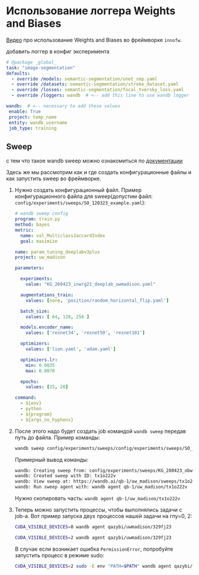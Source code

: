 # Использование логгера Weights and Biases

[Видео](https://www.youtube.com/watch?v=zgt2YFNEOMY&ab_channel=innofw) про использование Weights and Biases во фреймворке `innofw`.

добавить логгер в конфиг эксперимента

```yaml
# @package _global_
task: "image-segmentation"
defaults:
  - override /models: semantic-segmentation/unet_smp.yaml
  - override /datasets: semantic-segmentation/stroke_dataset.yaml
  - override /losses: semantic-segmentation/focal_tversky_loss.yaml
  - override /loggers: wandb  # <-- add this line to use wandb logger

wandb:  # <-- necessary to add these values
 enable: True
 project: temp_name
 entity: wandb_username
 job_type: training
```

## Sweep

с тем что такое wandb sweep можно ознакомиться по [документации](https://docs.wandb.ai/guides/sweeps)

Здесь же мы рассмотрим как и где создать конфигурационные файлы и как запустить sweep во фреймворке.

1. Нужно создать конфигурационный файл. Пример конфигурационного файла для sweep(допустим файл: `config/experiments/sweeps/SO_120323_example.yaml`):
    
    ```yaml
    # wandb sweep config
    program: train.py
    method: bayes
    metric:
      name: val_MulticlassJaccardIndex
      goal: maximize
    
    name: param_tuning_deeplabv3plus
    project: uw_madison
    
    parameters:
    
      experiments:
        value: "KG_260423_inwrg21_deeplab_uwmadison.yaml"
    
      augmentations_train:
        values: [none, 'position/random_horizontal_flip.yaml']
    
      batch_size:
        values: [ 64, 128, 256 ]
    
      models.encoder_name:
        values: ['resnet34', 'resnet50', 'resnet101']
    
      optimizers:
        values: ['lion.yaml', 'adam.yaml']
    
      optimizers.lr:
        min: 0.0035
        max: 0.0070
    
      epochs:
        values: [15, 20]
    
    command:
      - ${env}
      - python
      - ${program}
      - ${args_no_hyphens}
    ```
    
2. После этого надо будет создать job командой `wandb sweep` передав путь до файла. Пример команды:
    
    ```bash
    wandb sweep config/experiments/sweeps/config/experiments/sweeps/SO_120323_example.yaml
    ```
    
    Примерный вывод команды:
    
    ```bash
    wandb: Creating sweep from: config/experiments/sweeps/KG_280423_obwg91_sweep_test.yaml
    wandb: Created sweep with ID: tx1o222v
    wandb: View sweep at: https://wandb.ai/qb-1/uw_madison/sweeps/tx1o222v
    wandb: Run sweep agent with: wandb agent qb-1/uw_madison/tx1o222v
    ```
    
    Нужно скопировать часть: `wandb agent qb-1/uw_madison/tx1o222v`
    
3. Теперь можно запустить процессы, чтобы выполнялись задачи с job-а. Вот пример запуска двух процессов нашей задачи на гпу=0, 2: 
    
    ```bash
    CUDA_VISIBLE_DEVICES=0 wandb agent qazybi/uwmadison/329fj23
    ```
    
    ```bash
    CUDA_VISIBLE_DEVICES=2 wandb agent qazybi/uwmadison/329fj23
    ```
    
    В случае если возникает ошибка `PermissionError`, попробуйте запустить процесс в режиме sudo:
    ```bash
    CUDA_VISIBLE_DEVICES=2 sudo -E env "PATH=$PATH" wandb agent qazybi/uwmadison/329fj23
    ```
